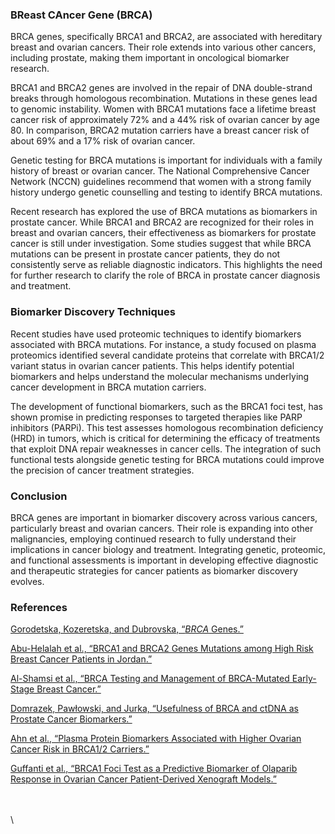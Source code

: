 <!--StartFragment-->

### BReast CAncer Gene (BRCA)

BRCA genes, specifically BRCA1 and BRCA2, are associated with hereditary breast and ovarian cancers. Their role extends into various other cancers, including prostate, making them important in oncological biomarker research.

BRCA1 and BRCA2 genes are involved in the repair of DNA double-strand breaks through homologous recombination. Mutations in these genes lead to genomic instability. Women with BRCA1 mutations face a lifetime breast cancer risk of approximately 72% and a 44% risk of ovarian cancer by age 80. In comparison, BRCA2 mutation carriers have a breast cancer risk of about 69% and a 17% risk of ovarian cancer.

Genetic testing for BRCA mutations is important for individuals with a family history of breast or ovarian cancer. The National Comprehensive Cancer Network (NCCN) guidelines recommend that women with a strong family history undergo genetic counselling and testing to identify BRCA mutations. 

Recent research has explored the use of BRCA mutations as biomarkers in prostate cancer. While BRCA1 and BRCA2 are recognized for their roles in breast and ovarian cancers, their effectiveness as biomarkers for prostate cancer is still under investigation. Some studies suggest that while BRCA mutations can be present in prostate cancer patients, they do not consistently serve as reliable diagnostic indicators. This highlights the need for further research to clarify the role of BRCA in prostate cancer diagnosis and treatment.

### Biomarker Discovery Techniques

Recent studies have used proteomic techniques to identify biomarkers associated with BRCA mutations. For instance, a study focused on plasma proteomics identified several candidate proteins that correlate with BRCA1/2 variant status in ovarian cancer patients. This helps identify potential biomarkers and helps understand the molecular mechanisms underlying cancer development in BRCA mutation carriers.

The development of functional biomarkers, such as the BRCA1 foci test, has shown promise in predicting responses to targeted therapies like PARP inhibitors (PARPi). This test assesses homologous recombination deficiency (HRD) in tumors, which is critical for determining the efficacy of treatments that exploit DNA repair weaknesses in cancer cells. The integration of such functional tests alongside genetic testing for BRCA mutations could improve the precision of cancer treatment strategies.

### Conclusion

BRCA genes are important in biomarker discovery across various cancers, particularly breast and ovarian cancers. Their role is expanding into other malignancies, employing continued research to fully understand their implications in cancer biology and treatment. Integrating genetic, proteomic, and functional assessments is important in developing effective diagnostic and therapeutic strategies for cancer patients as biomarker discovery evolves.

### References

[Gorodetska, Kozeretska, and Dubrovska, “_BRCA_ Genes.”](https://doi.org/10.7150/jca.30410)

[Abu-Helalah et al., “BRCA1 and BRCA2 Genes Mutations among High Risk Breast Cancer Patients in Jordan.”](https://doi.org/10.1038/s41598-020-74250-2)

[Al-Shamsi et al., “BRCA Testing and Management of BRCA-Mutated Early-Stage Breast Cancer.”](https://doi.org/10.3389/fonc.2024.1358982)

[Domrazek, Pawłowski, and Jurka, “Usefulness of BRCA and ctDNA as Prostate Cancer Biomarkers.”](https://doi.org/10.3390%2Fcancers15133452)

[Ahn et al., “Plasma Protein Biomarkers Associated with Higher Ovarian Cancer Risk in BRCA1/2 Carriers.”](https://doi.org/10.3390%2Fcancers13102300)

[Guffanti et al., “BRCA1 Foci Test as a Predictive Biomarker of Olaparib Response in Ovarian Cancer Patient-Derived Xenograft Models.”](https://doi.org/10.3389/fphar.2024.1390116)

\
\
\


<!--EndFragment-->
